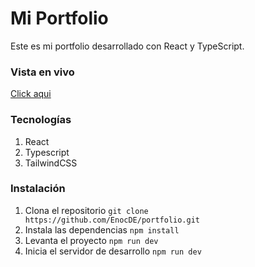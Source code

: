 # Mi Portfolio
Este es mi portfolio desarrollado con React y TypeScript.

### Vista en vivo
[Click aqui](https://enocde.netlify.app)

### Tecnologías
1. React
2. Typescript
3. TailwindCSS

### Instalación
1. Clona el repositorio `git clone https://github.com/EnocDE/portfolio.git`
2. Instala las dependencias `npm install`
3. Levanta el proyecto `npm run dev`
3. Inicia el servidor de desarrollo `npm run dev`
